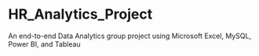 # HR_Analytics_Project
An end-to-end Data Analytics group project using Microsoft Excel, MySQL, Power BI, and Tableau
